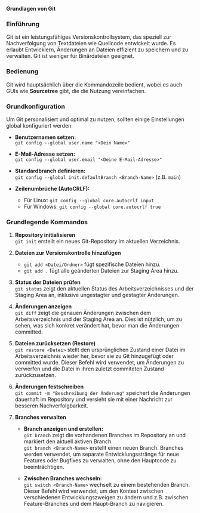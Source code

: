 **Grundlagen von Git**

### Einführung
Git ist ein leistungsfähiges Versionskontrollsystem, das speziell zur Nachverfolgung von Textdateien wie Quellcode entwickelt wurde. Es erlaubt Entwicklern, Änderungen an Dateien effizient zu speichern und zu verwalten. Git ist weniger für Binärdateien geeignet.

### Bedienung
Git wird hauptsächlich über die Kommandozeile bedient, wobei es auch GUIs wie **Sourcetree** gibt, die die Nutzung vereinfachen.

### Grundkonfiguration
Um Git personalisiert und optimal zu nutzen, sollten einige Einstellungen global konfiguriert werden:

- **Benutzernamen setzen:**  
  `git config --global user.name "<Dein Name>"`

- **E-Mail-Adresse setzen:**  
  `git config --global user.email "<Deine E-Mail-Adresse>"`

- **Standardbranch definieren:**  
  `git config --global init.defaultBranch <Branch-Name>` (z.B. `main`)

- **Zeilenumbrüche (AutoCRLF):**
    - Für Linux: `git config --global core.autocrlf input`
    - Für Windows: `git config --global core.autocrlf true`

### Grundlegende Kommandos

1. **Repository initialisieren**  
   `git init` erstellt ein neues Git-Repository im aktuellen Verzeichnis.

2. **Dateien zur Versionskontrolle hinzufügen**
    - `git add <Datei/Ordner>` fügt spezifische Dateien hinzu.
    - `git add .` fügt alle geänderten Dateien zur Staging Area hinzu.

3. **Status der Dateien prüfen**  
   `git status` zeigt den aktuellen Status des Arbeitsverzeichnisses und der Staging Area an, inklusive ungestagter und gestagter Änderungen.

4. **Änderungen anzeigen**  
   `git diff` zeigt die genauen Änderungen zwischen dem Arbeitsverzeichnis und der Staging Area an. Dies ist nützlich, um zu sehen, was sich konkret verändert hat, bevor man die Änderungen committed.

5. **Dateien zurücksetzen (Restore)**  
   `git restore <Datei>` stellt den ursprünglichen Zustand einer Datei im Arbeitsverzeichnis wieder her, bevor sie zu Git hinzugefügt oder committed wurde. Dieser Befehl wird verwendet, um Änderungen zu verwerfen und die Datei in ihren zuletzt commiteten Zustand zurückzusetzen.

6. **Änderungen festschreiben**  
   `git commit -m "Beschreibung der Änderung"` speichert die Änderungen dauerhaft im Repository und versieht sie mit einer Nachricht zur besseren Nachverfolgbarkeit.

7. **Branches verwalten**
    - **Branch anzeigen und erstellen:**  
      `git branch` zeigt die vorhandenen Branches im Repository an und markiert den aktuell aktiven Branch.  
      `git branch <Branch-Name>` erstellt einen neuen Branch. Branches werden verwendet, um separate Entwicklungsstränge für neue Features oder Bugfixes zu verwalten, ohne den Hauptcode zu beeinträchtigen.

    - **Zwischen Branches wechseln:**  
      `git switch <Branch-Name>` wechselt zu einem bestehenden Branch. Dieser Befehl wird verwendet, um den Kontext zwischen verschiedenen Entwicklungszweigen zu ändern und z.B. zwischen Feature-Branches und dem Haupt-Branch zu navigieren.
